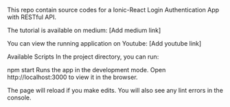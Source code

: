 This repo contain source codes for a Ionic-React Login Authentication App with RESTful API.

The tutorial is available on medium: [Add medium link]

You can view the running application on Youtube: [Add youtube link]

Available Scripts
In the project directory, you can run:

npm start
Runs the app in the development mode.
Open http://localhost:3000 to view it in the browser.

The page will reload if you make edits.
You will also see any lint errors in the console.
